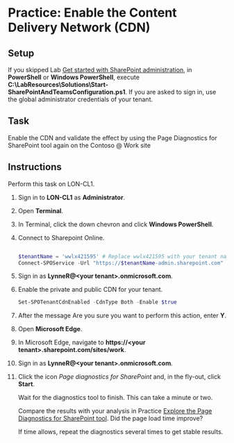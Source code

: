 # Practice: Enable the Content Delivery Network (CDN)

## Setup

If you skipped Lab [Get started with SharePoint administration](/Instructions/Labs/Get-started-with-SharePoint-administration.md), in **PowerShell** or **Windows PowerShell**, execute **C:\LabResources\Solutions\Start-SharePointAndTeamsConfiguration.ps1**. If you are asked to sign in, use the global administrator credentials of your tenant.

## Task

Enable the CDN and validate the effect by using the Page Diagnostics for SharePoint tool again on the Contoso @ Work site

## Instructions

Perform this task on LON-CL1.

1. Sign in to **LON-CL1** as **Administrator**.
1. Open **Terminal**.
1. In Terminal, click the down chevron and click **Windows PowerShell**.
1. Connect to Sharepoint Online.

    ````powershell
    
    $tenantName = 'wwlx421595' # Replace wwlx421595 with your tenant name
    Connect-SPOService -Url "https://$tenantName-admin.sharepoint.com"
    ````

1. Sign in as **LynneR@\<your tenant\>.onmicrosoft.com**.
1. Enable the private and public CDN for your tenant.

    ````powershell
    Set-SPOTenantCdnEnabled -CdnType Both -Enable $true
    ````

1. After the message Are you sure you want to perform this action, enter **Y**.
1. Open **Microsoft Edge**.
1. In Microsoft Edge, navigate to **https://\<your tenant\>.sharepoint.com/sites/work**.
1. Sign in as **LynneR@\<your tenant\>.onmicrosoft.com**.
1. Click the icon *Page diagnostics for SharePoint* and, in the fly-out, click **Start**.

    Wait for the diagnostics tool to finish. This can take a minute or two.

    Compare the results with your analysis in Practice [Explore the Page Diagnostics for SharePoint tool](./Explore-the-Page-Diagnostics-for-SharePoint-tool.md). Did the page load time improve?

    If time allows, repeat the diagnostics several times to get stable results.
